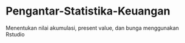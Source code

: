 # Pengantar-Statistika-Keuangan

Menentukan nilai akumulasi, present value, dan bunga menggunakan Rstudio
